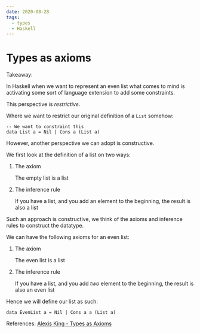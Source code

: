 ```yaml
---
date: 2020-08-28
tags: 
  - types
  - Haskell
---
```


# Types as axioms

Takeaway:

In Haskell when we want to represent an even list what comes to mind is activating some sort of language extension to add some constraints.

This perspective is *restrictive*. 

Where we want to restrict our original definition of a `List` somehow:
```
-- We want to constraint this
data List a = Nil | Cons a (List a)
```

However, another perspective we can adopt is constructive.

We first look at the definition of a list on two ways:

1) The axiom

    The empty list is a list
    
2) The inference rule

    If you have a list, and you add an element to the beginning, the result is also a list
    
Such an approach is constructive, we think of the axioms and inference rules to construct the datatype.

We can have the following axioms for an even list:

1) The axiom

    The even list is a list
    
2) The inference rule

    If you have a list, and you add *two* element to the beginning, the result is also an even list
    
Hence we will define our list as such:
```
data EvenList a = Nil | Cons a a (List a)
```

References:
[Alexis King - Types as Axioms](https://lexi-lambda.github.io/blog/2020/08/13/types-as-axioms-or-playing-god-with-static-types/)
